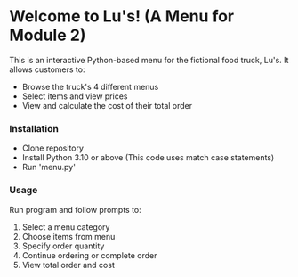 # Welcome to Lu's! (A Menu for Module 2)

This is an interactive Python-based menu for the fictional food truck, Lu's. It allows customers to:
- Browse the truck's 4 different menus
- Select items and view prices
- View and calculate the cost of their total order

### Installation
- Clone repository
- Install Python 3.10 or above (This code uses match case statements)
- Run 'menu.py'

### Usage
Run program and follow prompts to:
1. Select a menu category
2. Choose items from menu
3. Specify order quantity
4. Continue ordering or complete order
5. View total order and cost
